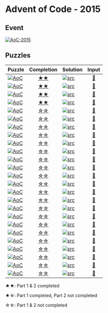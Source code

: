 # Advent of Code - 2015

## Event

[![AoC-2015](https://img.shields.io/badge/Advent_of_Code-2015-d08770?style=for-the-badge)](https://adventofcode.com/2015)

## Puzzles

|Puzzle|Completion|Solution|Input|
|---|:-:|---|:-:|
|[![AoC](https://img.shields.io/badge/AoC--2015-day_01-ebcb8b?style=flat-square)](https://adventofcode.com/2015/day/1)|[★★](day_01)|[![src](https://img.shields.io/badge/Rust-day__01.rs-8fbcbb?logo=rust&style=flat-square)](day_01/src/lib.rs)|[🔗](day_01/input/input.dat)|
|[![AoC](https://img.shields.io/badge/AoC--2015-day_02-ebcb8b?style=flat-square)](https://adventofcode.com/2015/day/2)|[★★](day_02)|[![src](https://img.shields.io/badge/Rust-day__02.rs-8fbcbb?logo=rust&style=flat-square)](day_02/src/lib.rs)|[🔗](day_02/input/input.dat)|
|[![AoC](https://img.shields.io/badge/AoC--2015-day_03-ebcb8b?style=flat-square)](https://adventofcode.com/2015/day/3)|[★★](day_03)|[![src](https://img.shields.io/badge/Rust-day__03.rs-8fbcbb?logo=rust&style=flat-square)](day_03/src/lib.rs)|[🔗](day_03/input/input.dat)|
|[![AoC](https://img.shields.io/badge/AoC--2015-day_04-ebcb8b?style=flat-square)](https://adventofcode.com/2015/day/4)|[★★](day_04)|[![src](https://img.shields.io/badge/Rust-day__04.rs-8fbcbb?logo=rust&style=flat-square)](day_04/src/lib.rs)|[🔗](day_04/input/input.dat)|
|[![AoC](https://img.shields.io/badge/AoC--2015-day_05-ebcb8b?style=flat-square)](https://adventofcode.com/2015/day/5)|[☆☆](day_05)|[![src](https://img.shields.io/badge/Rust-day__05.rs-8fbcbb?logo=rust&style=flat-square)](day_05/src/lib.rs)|[🔗](day_05/input/input.dat)|
|[![AoC](https://img.shields.io/badge/AoC--2015-day_06-ebcb8b?style=flat-square)](https://adventofcode.com/2015/day/6)|[☆☆](day_06)|[![src](https://img.shields.io/badge/Rust-day__06.rs-8fbcbb?logo=rust&style=flat-square)](day_06/src/lib.rs)|[🔗](day_06/input/input.dat)|
|[![AoC](https://img.shields.io/badge/AoC--2015-day_07-ebcb8b?style=flat-square)](https://adventofcode.com/2015/day/7)|[☆☆](day_07)|[![src](https://img.shields.io/badge/Rust-day__07.rs-8fbcbb?logo=rust&style=flat-square)](day_07/src/lib.rs)|[🔗](day_07/input/input.dat)|
|[![AoC](https://img.shields.io/badge/AoC--2015-day_08-ebcb8b?style=flat-square)](https://adventofcode.com/2015/day/8)|[☆☆](day_08)|[![src](https://img.shields.io/badge/Rust-day__08.rs-8fbcbb?logo=rust&style=flat-square)](day_08/src/lib.rs)|[🔗](day_08/input/input.dat)|
|[![AoC](https://img.shields.io/badge/AoC--2015-day_09-ebcb8b?style=flat-square)](https://adventofcode.com/2015/day/9)|[☆☆](day_09)|[![src](https://img.shields.io/badge/Rust-day__09.rs-8fbcbb?logo=rust&style=flat-square)](day_09/src/lib.rs)|[🔗](day_09/input/input.dat)|
|[![AoC](https://img.shields.io/badge/AoC--2015-day_10-ebcb8b?style=flat-square)](https://adventofcode.com/2015/day/10)|[☆☆](day_10)|[![src](https://img.shields.io/badge/Rust-day__10.rs-8fbcbb?logo=rust&style=flat-square)](day_10/src/lib.rs)|[🔗](day_10/input/input.dat)|
|[![AoC](https://img.shields.io/badge/AoC--2015-day_11-ebcb8b?style=flat-square)](https://adventofcode.com/2015/day/11)|[☆☆](day_11)|[![src](https://img.shields.io/badge/Rust-day__11.rs-8fbcbb?logo=rust&style=flat-square)](day_11/src/lib.rs)|[🔗](day_11/input/input.dat)|
|[![AoC](https://img.shields.io/badge/AoC--2015-day_12-ebcb8b?style=flat-square)](https://adventofcode.com/2015/day/12)|[☆☆](day_12)|[![src](https://img.shields.io/badge/Rust-day__12.rs-8fbcbb?logo=rust&style=flat-square)](day_12/src/lib.rs)|[🔗](day_12/input/input.dat)|
|[![AoC](https://img.shields.io/badge/AoC--2015-day_13-ebcb8b?style=flat-square)](https://adventofcode.com/2015/day/13)|[☆☆](day_13)|[![src](https://img.shields.io/badge/Rust-day__13.rs-8fbcbb?logo=rust&style=flat-square)](day_13/src/lib.rs)|[🔗](day_13/input/input.dat)|
|[![AoC](https://img.shields.io/badge/AoC--2015-day_14-ebcb8b?style=flat-square)](https://adventofcode.com/2015/day/14)|[☆☆](day_14)|[![src](https://img.shields.io/badge/Rust-day__14.rs-8fbcbb?logo=rust&style=flat-square)](day_14/src/lib.rs)|[🔗](day_14/input/input.dat)|
|[![AoC](https://img.shields.io/badge/AoC--2015-day_15-ebcb8b?style=flat-square)](https://adventofcode.com/2015/day/15)|[☆☆](day_15)|[![src](https://img.shields.io/badge/Rust-day__15.rs-8fbcbb?logo=rust&style=flat-square)](day_15/src/lib.rs)|[🔗](day_15/input/input.dat)|
|[![AoC](https://img.shields.io/badge/AoC--2015-day_16-ebcb8b?style=flat-square)](https://adventofcode.com/2015/day/16)|[☆☆](day_16)|[![src](https://img.shields.io/badge/Rust-day__16.rs-8fbcbb?logo=rust&style=flat-square)](day_16/src/lib.rs)|[🔗](day_16/input/input.dat)|
|[![AoC](https://img.shields.io/badge/AoC--2015-day_17-ebcb8b?style=flat-square)](https://adventofcode.com/2015/day/17)|[☆☆](day_17)|[![src](https://img.shields.io/badge/Rust-day__17.rs-8fbcbb?logo=rust&style=flat-square)](day_17/src/lib.rs)|[🔗](day_17/input/input.dat)|
|[![AoC](https://img.shields.io/badge/AoC--2015-day_18-ebcb8b?style=flat-square)](https://adventofcode.com/2015/day/18)|[☆☆](day_18)|[![src](https://img.shields.io/badge/Rust-day__18.rs-8fbcbb?logo=rust&style=flat-square)](day_18/src/lib.rs)|[🔗](day_18/input/input.dat)|
|[![AoC](https://img.shields.io/badge/AoC--2015-day_19-ebcb8b?style=flat-square)](https://adventofcode.com/2015/day/19)|[☆☆](day_19)|[![src](https://img.shields.io/badge/Rust-day__19.rs-8fbcbb?logo=rust&style=flat-square)](day_19/src/lib.rs)|[🔗](day_19/input/input.dat)|
|[![AoC](https://img.shields.io/badge/AoC--2015-day_20-ebcb8b?style=flat-square)](https://adventofcode.com/2015/day/20)|[☆☆](day_20)|[![src](https://img.shields.io/badge/Rust-day__20.rs-8fbcbb?logo=rust&style=flat-square)](day_20/src/lib.rs)|[🔗](day_20/input/input.dat)|
|[![AoC](https://img.shields.io/badge/AoC--2015-day_21-ebcb8b?style=flat-square)](https://adventofcode.com/2015/day/21)|[☆☆](day_21)|[![src](https://img.shields.io/badge/Rust-day__21.rs-8fbcbb?logo=rust&style=flat-square)](day_21/src/lib.rs)|[🔗](day_21/input/input.dat)|
|[![AoC](https://img.shields.io/badge/AoC--2015-day_22-ebcb8b?style=flat-square)](https://adventofcode.com/2015/day/22)|[☆☆](day_22)|[![src](https://img.shields.io/badge/Rust-day__22.rs-8fbcbb?logo=rust&style=flat-square)](day_22/src/lib.rs)|[🔗](day_22/input/input.dat)|
|[![AoC](https://img.shields.io/badge/AoC--2015-day_23-ebcb8b?style=flat-square)](https://adventofcode.com/2015/day/23)|[☆☆](day_23)|[![src](https://img.shields.io/badge/Rust-day__23.rs-8fbcbb?logo=rust&style=flat-square)](day_23/src/lib.rs)|[🔗](day_23/input/input.dat)|
|[![AoC](https://img.shields.io/badge/AoC--2015-day_24-ebcb8b?style=flat-square)](https://adventofcode.com/2015/day/24)|[☆☆](day_24)|[![src](https://img.shields.io/badge/Rust-day__24.rs-8fbcbb?logo=rust&style=flat-square)](day_24/src/lib.rs)|[🔗](day_24/input/input.dat)|
|[![AoC](https://img.shields.io/badge/AoC--2015-day_25-ebcb8b?style=flat-square)](https://adventofcode.com/2015/day/25)|[☆☆](day_25)|[![src](https://img.shields.io/badge/Rust-day__25.rs-8fbcbb?logo=rust&style=flat-square)](day_25/src/lib.rs)|[🔗](day_25/input/input.dat)|

★★: Part 1 & 2 completed

★☆: Part 1 completed, Part 2 not completed

☆☆: Part 1 & 2 not completed
